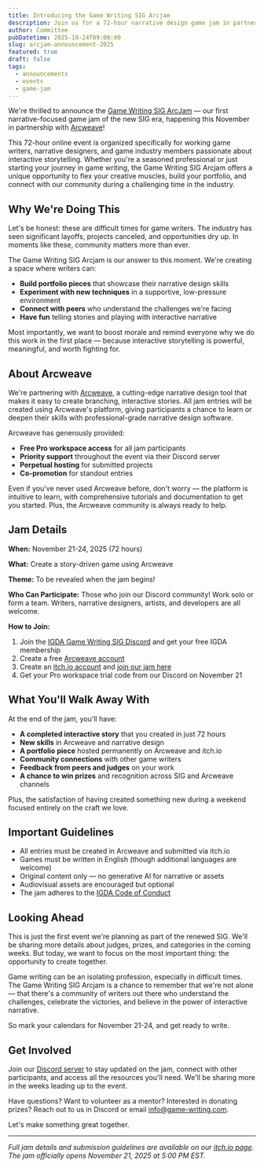 ```yaml
---
title: Introducing the Game Writing SIG Arcjam
description: Join us for a 72-hour narrative design game jam in partnership with Arcweave
author: Committee
pubDatetime: 2025-10-24T09:00:00
slug: arcjam-announcement-2025
featured: true
draft: false
tags:
  - announcements
  - events
  - game-jam
---
```

We're thrilled to announce the [Game Writing SIG ArcJam](https://itch.io/jam/game-writing-sig-arcjam-2025) — our first narrative-focused game jam of the new SIG era, happening this November in partnership with [Arcweave](https://arcweave.com)!

This 72-hour online event is organized specifically for working game writers, narrative designers, and game industry members passionate about interactive storytelling. Whether you're a seasoned professional or just starting your journey in game writing, the Game Writing SIG Arcjam offers a unique opportunity to flex your creative muscles, build your portfolio, and connect with our community during a challenging time in the industry.

## Why We're Doing This

Let's be honest: these are difficult times for game writers. The industry has seen significant layoffs, projects canceled, and opportunities dry up. In moments like these, community matters more than ever.

The Game Writing SIG Arcjam is our answer to this moment. We're creating a space where writers can:

*   **Build portfolio pieces** that showcase their narrative design skills
*   **Experiment with new techniques** in a supportive, low-pressure environment
*   **Connect with peers** who understand the challenges we're facing
*   **Have fun** telling stories and playing with interactive narrative

Most importantly, we want to boost morale and remind everyone why we do this work in the first place — because interactive storytelling is powerful, meaningful, and worth fighting for.

## About Arcweave

We're partnering with [Arcweave](https://arcweave.com), a cutting-edge narrative design tool that makes it easy to create branching, interactive stories. All jam entries will be created using Arcweave's platform, giving participants a chance to learn or deepen their skills with professional-grade narrative design software.

Arcweave has generously provided:

*   **Free Pro workspace access** for all jam participants
*   **Priority support** throughout the event via their Discord server
*   **Perpetual hosting** for submitted projects
*   **Co-promotion** for standout entries

Even if you've never used Arcweave before, don't worry — the platform is intuitive to learn, with comprehensive tutorials and documentation to get you started. Plus, the Arcweave community is always ready to help.

## Jam Details

**When:** November 21-24, 2025 (72 hours)

**What:** Create a story-driven game using Arcweave

**Theme:** To be revealed when the jam begins!

**Who Can Participate:** Those who join our Discord community! Work solo or form a team. Writers, narrative designers, artists, and developers are all welcome.

**How to Join:**

1.  Join the [IGDA Game Writing SIG Discord](https://discord.gg/EStA2uKm4n) and get your free IGDA membership
2.  Create a free [Arcweave account](https://arcweave.com/)
3.  Create an [itch.io account](https://itch.io/) and [join our jam here](https://itch.io/jam/game-writing-sig-arcjam-2025)
4.  Get your Pro workspace trial code from our Discord on November 21

## What You'll Walk Away With

At the end of the jam, you'll have:

*   **A completed interactive story** that you created in just 72 hours
*   **New skills** in Arcweave and narrative design
*   **A portfolio piece** hosted permanently on Arcweave and itch.io
*   **Community connections** with other game writers
*   **Feedback from peers and judges** on your work
*   **A chance to win prizes** and recognition across SIG and Arcweave channels

Plus, the satisfaction of having created something new during a weekend focused entirely on the craft we love.

## Important Guidelines

*   All entries must be created in Arcweave and submitted via itch.io
*   Games must be written in English (though additional languages are welcome)
*   Original content only — no generative AI for narrative or assets
*   Audiovisual assets are encouraged but optional
*   The jam adheres to the [IGDA Code of Conduct](https://igda.org/about-us/code-of-conduct/)

## Looking Ahead

This is just the first event we're planning as part of the renewed SIG. We'll be sharing more details about judges, prizes, and categories in the coming weeks. But today, we want to focus on the most important thing: the opportunity to create together.

Game writing can be an isolating profession, especially in difficult times. The Game Writing SIG Arcjam is a chance to remember that we're not alone — that there's a community of writers out there who understand the challenges, celebrate the victories, and believe in the power of interactive narrative.

So mark your calendars for November 21-24, and get ready to write.

## Get Involved

Join our [Discord server](https://discord.gg/EStA2uKm4n) to stay updated on the jam, connect with other participants, and access all the resources you'll need. We'll be sharing more in the weeks leading up to the event.

Have questions? Want to volunteer as a mentor? Interested in donating prizes? Reach out to us in Discord or email [info@game-writing.com](mailto:info@game-writing.com).

Let's make something great together.

* * *

_Full jam details and submission guidelines are available on our [itch.io page](https://itch.io/jam/game-writing-sig-arcjam-2025). The jam officially opens November 21, 2025 at 5:00 PM EST._